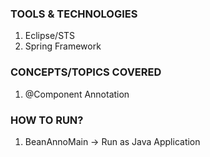 ### TOOLS & TECHNOLOGIES
  1. Eclipse/STS
  2. Spring Framework

### CONCEPTS/TOPICS COVERED
  1. @Component Annotation

### HOW TO RUN?
  1. BeanAnnoMain -> Run as Java Application
